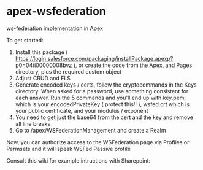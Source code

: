 apex-wsfederation
=================

ws-federation implementation in Apex

To get started:

1. Install this package ( https://login.salesforce.com/packaging/installPackage.apexp?p0=04ti00000008bvz ), or create the code from the Apex, and Pages directory, plus the required custom object 
2. Adjust CRUD and FLS 
3. Generate encoded keys / certs, follow the cryptocommands in the Keys directory.   When asked for a password, use something consistent for each answer.   Run the 5 commands and you'll end up with key.pem, which is your encodedPrivateKey ( protect this!! ), wsfed.crt which is your public certificate, and your modulus / exponent
4. You need to get just the base64 from the cert and the key and remove all line breaks
5. Go to /apex/WSFederationManagement and create a Realm

Now, you can authorize access to the WSFederation page via Profiles or Permsets and it will speak WSFed Passive profile

Consult this wiki for example intructions with Sharepoint: 